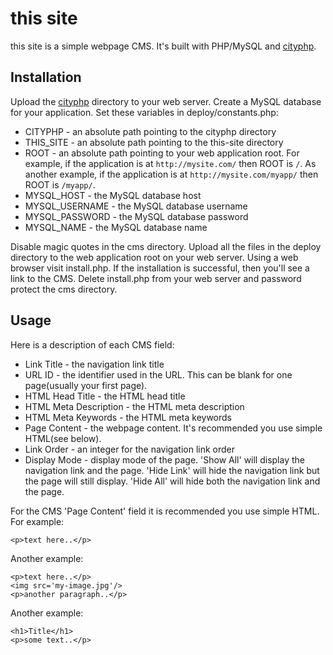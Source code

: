 # this site

this site is a simple webpage CMS. It's built with PHP/MySQL and [cityphp](https://github.com/al-codepone/cityphp).

## Installation

Upload the [cityphp](https://github.com/al-codepone/cityphp) directory to your web server. Create a MySQL database for your application. Set these variables in deploy/constants.php:

- CITYPHP - an absolute path pointing to the cityphp directory
- THIS_SITE - an absolute path pointing to the this-site directory
- ROOT - an absolute path pointing to your web application root. For example, if the application is at `http://mysite.com/` then ROOT is `/`. As another example, if the application is at `http://mysite.com/myapp/` then ROOT is `/myapp/`.
- MYSQL_HOST - the MySQL database host
- MYSQL_USERNAME - the MySQL database username
- MYSQL_PASSWORD - the MySQL database password
- MYSQL_NAME - the MySQL database name

Disable magic quotes in the cms directory. Upload all the files in the deploy directory to the web application root on your web server. Using a web browser visit install.php. If the installation is successful, then you'll see a link to the CMS. Delete install.php from your web server and password protect the cms directory.

## Usage

Here is a description of each CMS field:

- Link Title - the navigation link title
- URL ID - the identifier used in the URL. This can be blank for one page(usually your first page).
- HTML Head Title - the HTML head title
- HTML Meta Description - the HTML meta description
- HTML Meta Keywords - the HTML meta keywords
- Page Content - the webpage content. It's recommended you use simple HTML(see below).
- Link Order - an integer for the navigation link order
- Display Mode - display mode of the page. 'Show All' will display the navigation link and the page. 'Hide Link' will hide the navigation link but the page will still display. 'Hide All' will hide both the navigation link and the page.

For the CMS 'Page Content' field it is recommended you use simple HTML. For example:

    <p>text here..</p>

Another example:

    <p>text here..</p>
    <img src='my-image.jpg'/>
    <p>another paragraph..</p>

Another example:

    <h1>Title</h1>
    <p>some text..</p>
